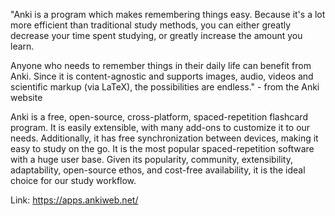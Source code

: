 "Anki is a program which makes remembering things easy. Because it's a lot more efficient than traditional study methods, you can either greatly decrease your time spent studying, or greatly increase the amount you learn.

Anyone who needs to remember things in their daily life can benefit from Anki. Since it is content-agnostic and supports images, audio, videos and scientific markup (via LaTeX), the possibilities are endless." - from the Anki website

Anki is a free, open-source, cross-platform, spaced-repetition flashcard program.
It is easily extensible, with many add-ons to customize it to our needs.
Additionally, it has free synchronization between devices, making it easy to study on the go.
It is the most popular spaced-repetition software with a huge user base.
Given its popularity, community, extensibility, adaptability, open-source ethos, and cost-free availability, it is the ideal choice for our study workflow.

Link: https://apps.ankiweb.net/
